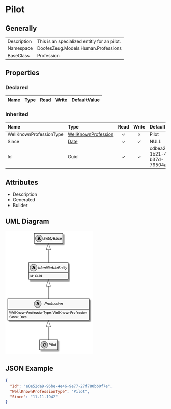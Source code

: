 ﻿# Pilot

## Generally

|||
|:-|:-|
|Description|This is an specialized entitiy for an pilot.|
|Namespace|DoofesZeug.Models.Human.Professions|
|BaseClass|Profession|

## Properties

### Declared

|Name|Type|Read|Write|DefaultValue|
|:---|:---|:--:|:---:|:-----------|

### Inherited

|Name|Type|Read|Write|DefaultValue|
|:---|:---|:--:|:---:|:-----------|
|WellKnownProfessionType|[WellKnownProfession](../../Enumerations/DoofesZeug.Models.Human.Professions/WellKnownProfession.md)|&#x2713;|&#x2717;|Pilot|
|Since|[Date](../../Models/DoofesZeug.Models.DateAndTime/Date.md)|&#x2713;|&#x2713;|NULL|
|Id|Guid|&#x2713;|&#x2713;|cdbea2b1-1b21-4ba2-b37d-79504a59556a|

## Attributes

- Description
- Generated
- Builder

## UML Diagram

![Pilot.png](./Pilot.png "Pilot")

## JSON Example

```json
{
  "Id": "e0e52da9-96be-4e46-9e77-27f780bb0f7e",
  "WellKnownProfessionType": "Pilot",
  "Since": "11.11.1942"
}
```


